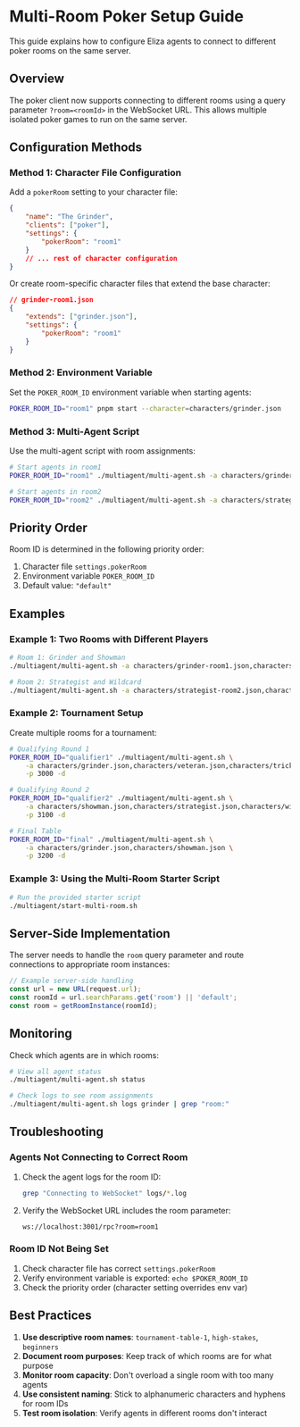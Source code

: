 # Multi-Room Poker Setup Guide

This guide explains how to configure Eliza agents to connect to different poker rooms on the same server.

## Overview

The poker client now supports connecting to different rooms using a query parameter `?room=<roomId>` in the WebSocket URL. This allows multiple isolated poker games to run on the same server.

## Configuration Methods

### Method 1: Character File Configuration

Add a `pokerRoom` setting to your character file:

```json
{
    "name": "The Grinder",
    "clients": ["poker"],
    "settings": {
        "pokerRoom": "room1"
    }
    // ... rest of character configuration
}
```

Or create room-specific character files that extend the base character:

```json
// grinder-room1.json
{
    "extends": ["grinder.json"],
    "settings": {
        "pokerRoom": "room1"
    }
}
```

### Method 2: Environment Variable

Set the `POKER_ROOM_ID` environment variable when starting agents:

```bash
POKER_ROOM_ID="room1" pnpm start --character=characters/grinder.json
```

### Method 3: Multi-Agent Script

Use the multi-agent script with room assignments:

```bash
# Start agents in room1
POKER_ROOM_ID="room1" ./multiagent/multi-agent.sh -a characters/grinder.json,characters/showman.json -d

# Start agents in room2
POKER_ROOM_ID="room2" ./multiagent/multi-agent.sh -a characters/strategist.json,characters/wildcard.json -d
```

## Priority Order

Room ID is determined in the following priority order:
1. Character file `settings.pokerRoom`
2. Environment variable `POKER_ROOM_ID`
3. Default value: `"default"`

## Examples

### Example 1: Two Rooms with Different Players

```bash
# Room 1: Grinder and Showman
./multiagent/multi-agent.sh -a characters/grinder-room1.json,characters/showman-room1.json -p 3100 -d

# Room 2: Strategist and Wildcard
./multiagent/multi-agent.sh -a characters/strategist-room2.json,characters/wildcard-room2.json -p 3200 -d
```

### Example 2: Tournament Setup

Create multiple rooms for a tournament:

```bash
# Qualifying Round 1
POKER_ROOM_ID="qualifier1" ./multiagent/multi-agent.sh \
    -a characters/grinder.json,characters/veteran.json,characters/trickster.json \
    -p 3000 -d

# Qualifying Round 2
POKER_ROOM_ID="qualifier2" ./multiagent/multi-agent.sh \
    -a characters/showman.json,characters/strategist.json,characters/wildcard.json \
    -p 3100 -d

# Final Table
POKER_ROOM_ID="final" ./multiagent/multi-agent.sh \
    -a characters/grinder.json,characters/showman.json \
    -p 3200 -d
```

### Example 3: Using the Multi-Room Starter Script

```bash
# Run the provided starter script
./multiagent/start-multi-room.sh
```

## Server-Side Implementation

The server needs to handle the `room` query parameter and route connections to appropriate room instances:

```typescript
// Example server-side handling
const url = new URL(request.url);
const roomId = url.searchParams.get('room') || 'default';
const room = getRoomInstance(roomId);
```

## Monitoring

Check which agents are in which rooms:

```bash
# View all agent status
./multiagent/multi-agent.sh status

# Check logs to see room assignments
./multiagent/multi-agent.sh logs grinder | grep "room:"
```

## Troubleshooting

### Agents Not Connecting to Correct Room

1. Check the agent logs for the room ID:
   ```bash
   grep "Connecting to WebSocket" logs/*.log
   ```

2. Verify the WebSocket URL includes the room parameter:
   ```
   ws://localhost:3001/rpc?room=room1
   ```

### Room ID Not Being Set

1. Check character file has correct `settings.pokerRoom`
2. Verify environment variable is exported: `echo $POKER_ROOM_ID`
3. Check the priority order (character setting overrides env var)

## Best Practices

1. **Use descriptive room names**: `tournament-table-1`, `high-stakes`, `beginners`
2. **Document room purposes**: Keep track of which rooms are for what purpose
3. **Monitor room capacity**: Don't overload a single room with too many agents
4. **Use consistent naming**: Stick to alphanumeric characters and hyphens for room IDs
5. **Test room isolation**: Verify agents in different rooms don't interact
